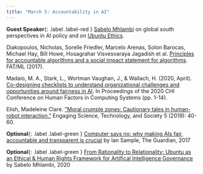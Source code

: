 ```yaml
---
title: "March 5: Accountability in AI"
---
```


**Guest Speaker**{: .label .label-red } [Sabelo Mhlambi](https://cyber.harvard.edu/people/sabelo-mhlambi) on global south perspectives in AI policy and on [Ubuntu Ethics](https://ubuntuethics.com/). 

Diakopoulos, Nicholas, Sorelle Friedler, Marcelo Arenas, Solon Barocas, Michael Hay, Bill Howe, Hosagrahar Visvesvaraya Jagadish et al. [Principles for accountable algorithms and a social impact statement for algorithms](https://www.fatml.org/resources/principles-for-accountable-algorithms). FAT/ML (2017).

Madaio, M. A., Stark, L., Wortman Vaughan, J., & Wallach, H. (2020, April). [Co-designing checklists to understand organizational challenges and opportunities around fairness in AI](https://dl.acm.org/doi/pdf/10.1145/3313831.3376445). In Proceedings of the 2020 CHI Conference on Human Factors in Computing Systems (pp. 1-14).

Elish, Madeleine Clare. ["Moral crumple zones: Cautionary tales in human-robot interaction."](https://estsjournal.org/index.php/ests/article/view/260) Engaging Science, Technology, and Society 5 (2019): 40-60.

**Optional**{: .label .label-green } [Computer says no: why making AIs fair, accountable and transparent is crucial](https://www.theguardian.com/science/2017/nov/05/computer-says-no-why-making-ais-fair-accountable-and-transparent-is-crucial#:~:text=Artificial%20intelligence%20(AI)-,Computer%20says%20no%3A%20why%20making%20AIs%20fair,accountable%20and%20transparent%20is%20crucial&text=In%20October%2C%20American%20teachers%20prevailed,test%20scores%20against%20state%20averages) by Ian Sample, The Guardian, 2017

**Optional**{: .label .label-green } [From Rationality to Relationality: Ubuntu as an Ethical & Human Rights Framework for Artifical Intelligence Governance](https://carrcenter.hks.harvard.edu/publications/rationality-relationality-ubuntu-ethical-and-human-rights-framework-artificial) by Sabelo Mhlambi, 2020
